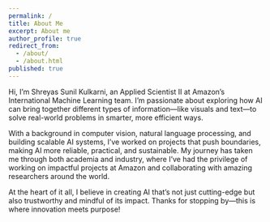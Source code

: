 ```yaml
---
permalink: /
title: About Me
excerpt: About me
author_profile: true
redirect_from:
  - /about/
  - /about.html
published: true
---
```


Hi, I’m Shreyas Sunil Kulkarni, an Applied Scientist II at Amazon’s International Machine Learning team. I’m passionate about exploring how AI can bring together different types of information—like visuals and text—to solve real-world problems in smarter, more efficient ways.

With a background in computer vision, natural language processing, and building scalable AI systems, I’ve worked on projects that push boundaries, making AI more reliable, practical, and sustainable. My journey has taken me through both academia and industry, where I’ve had the privilege of working on impactful projects at Amazon and collaborating with amazing researchers around the world.

At the heart of it all, I believe in creating AI that’s not just cutting-edge but also trustworthy and mindful of its impact. Thanks for stopping by—this is where innovation meets purpose!